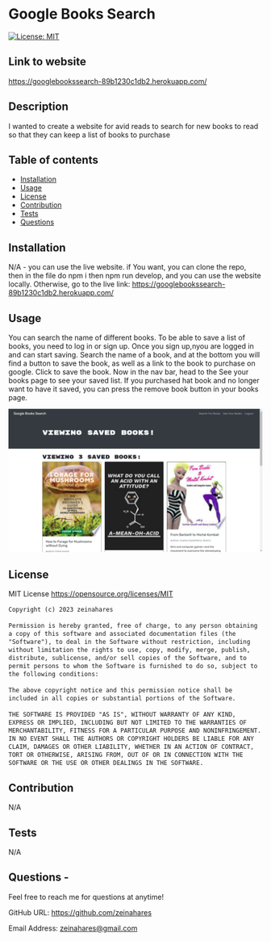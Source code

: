 # Google Books Search

[![License: MIT](https://img.shields.io/badge/License-MIT-yellow.svg)](https://opensource.org/licenses/MIT)

## Link to website

https://googlebookssearch-89b1230c1db2.herokuapp.com/

## Description
I wanted to create a website for avid reads to search for new books to read so that they can keep a list of books to purchase

## Table of contents
- [Installation](#installation)
- [Usage](#usage)
- [License](#license)
- [Contribution](#contribution)
- [Tests](#tests)
- [Questions](#questions)
 

## Installation
N/A - you can use the live website. if You want, you can clone the repo, then in the file do npm i then npm run develop, and you can use the website locally. Otherwise, go to the live link: https://googlebookssearch-89b1230c1db2.herokuapp.com/

## Usage
You can search the name of different books. To be able to save a list of books, you need to log in or sign up. Once you sign up,nyou are logged in and can start saving. Search the name of a book, and at the bottom you will find a button to save the book, as well as a link to the book to purchase on google. Click to save the book. Now in the nav bar, head to the See your books page to see  your saved list. If you purchased hat book and no longer want to have it saved, you can press the remove book button in your books page. 

![website screenshot](./img/screenshot.png) 

## License
MIT License https://opensource.org/licenses/MIT

    Copyright (c) 2023 zeinahares
    
    Permission is hereby granted, free of charge, to any person obtaining a copy of this software and associated documentation files (the "Software"), to deal in the Software without restriction, including without limitation the rights to use, copy, modify, merge, publish, distribute, sublicense, and/or sell copies of the Software, and to permit persons to whom the Software is furnished to do so, subject to the following conditions:
    
    The above copyright notice and this permission notice shall be included in all copies or substantial portions of the Software.
    
    THE SOFTWARE IS PROVIDED "AS IS", WITHOUT WARRANTY OF ANY KIND, EXPRESS OR IMPLIED, INCLUDING BUT NOT LIMITED TO THE WARRANTIES OF MERCHANTABILITY, FITNESS FOR A PARTICULAR PURPOSE AND NONINFRINGEMENT. IN NO EVENT SHALL THE AUTHORS OR COPYRIGHT HOLDERS BE LIABLE FOR ANY CLAIM, DAMAGES OR OTHER LIABILITY, WHETHER IN AN ACTION OF CONTRACT, TORT OR OTHERWISE, ARISING FROM, OUT OF OR IN CONNECTION WITH THE SOFTWARE OR THE USE OR OTHER DEALINGS IN THE SOFTWARE.

## Contribution
N/A 

## Tests
N/A 
## Questions - 
  
Feel free to reach me for questions at anytime!

  GitHub URL: https://github.com/zeinahares 


  Email Address: zeinahares@gmail.com 
